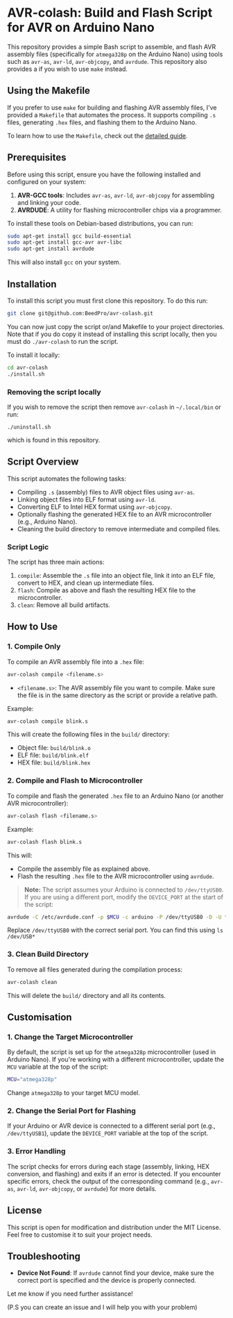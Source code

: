 # AVR-colash: Build and Flash Script for AVR on Arduino Nano

This repository provides a simple Bash script to assemble, and flash AVR assembly files (specifically for `atmega328p` on the Arduino Nano) using tools such as `avr-as`, `avr-ld`, `avr-objcopy`, and `avrdude`. This repository also provides a if you wish to use `make` instead.

## Using the Makefile

If you prefer to use `make` for building and flashing AVR assembly files, I've provided a `Makefile` that automates the process. It supports compiling `.s` files, generating `.hex` files, and flashing them to the Arduino Nano.

To learn how to use the `Makefile`, check out the [detailed guide](./README_Makefile.md).

## Prerequisites

Before using this script, ensure you have the following installed and configured on your system:

1. **AVR-GCC tools**: Includes `avr-as`, `avr-ld`, `avr-objcopy` for assembling and linking your code.
2. **AVRDUDE**: A utility for flashing microcontroller chips via a programmer.

To install these tools on Debian-based distributions, you can run:
```bash
sudo apt-get install gcc build-essential
sudo apt-get install gcc-avr avr-libc
sudo apt-get install avrdude
```
This will also install `gcc` on your system.


## Installation
To install this script you must first clone this repository. To do this run:
```bash
git clone git@github.com:BeedPro/avr-colash.git
```
You can now just copy the script or/and Makefile to your project directories. Note that if you do copy it instead of installing this script locally, then you must do `./avr-colash` to run the script.

To install it locally:
```bash
cd avr-colash
./install.sh
```
### Removing the script locally
If you wish to remove the script then remove `avr-colash` in `~/.local/bin` or run:
```
./uninstall.sh
```
which is found in this repository.


## Script Overview

This script automates the following tasks:
- Compiling `.s` (assembly) files to AVR object files using `avr-as`.
- Linking object files into ELF format using `avr-ld`.
- Converting ELF to Intel HEX format using `avr-objcopy`.
- Optionally flashing the generated HEX file to an AVR microcontroller (e.g., Arduino Nano).
- Cleaning the build directory to remove intermediate and compiled files.

### Script Logic

The script has three main actions:
1. `compile`: Assemble the `.s` file into an object file, link it into an ELF file, convert to HEX, and clean up intermediate files.
2. `flash`: Compile as above and flash the resulting HEX file to the microcontroller.
3. `clean`: Remove all build artifacts.

## How to Use

### 1. **Compile Only**

To compile an AVR assembly file into a `.hex` file:

```bash
avr-colash compile <filename.s>
```

- `<filename.s>`: The AVR assembly file you want to compile. Make sure the file is in the same directory as the script or provide a relative path.

Example:

```bash
avr-colash compile blink.s
```

This will create the following files in the `build/` directory:
- Object file: `build/blink.o`
- ELF file: `build/blink.elf`
- HEX file: `build/blink.hex`

### 2. **Compile and Flash to Microcontroller**

To compile and flash the generated `.hex` file to an Arduino Nano (or another AVR microcontroller):

```bash
avr-colash flash <filename.s>
```

Example:

```bash
avr-colash flash blink.s
```

This will:
- Compile the assembly file as explained above.
- Flash the resulting `.hex` file to the AVR microcontroller using `avrdude`.

> **Note:** The script assumes your Arduino is connected to `/dev/ttyUSB0`. If you are using a different port, modify the `DEVICE_PORT` at the start of the script:
```bash
avrdude -C /etc/avrdude.conf -p $MCU -c arduino -P /dev/ttyUSB0 -D -U flash:w:"$BUILD_DIR/$BASENAME.hex":i
```
Replace `/dev/ttyUSB0` with the correct serial port. You can find this using `ls /dev/USB*`

### 3. **Clean Build Directory**

To remove all files generated during the compilation process:

```bash
avr-colash clean
```

This will delete the `build/` directory and all its contents.

## Customisation

### 1. **Change the Target Microcontroller**

By default, the script is set up for the `atmega328p` microcontroller (used in Arduino Nano). If you're working with a different microcontroller, update the `MCU` variable at the top of the script:
```bash
MCU="atmega328p"
```
Change `atmega328p` to your target MCU model.

### 2. **Change the Serial Port for Flashing**

If your Arduino or AVR device is connected to a different serial port (e.g., `/dev/ttyUSB1`), update the `DEVICE_PORT` variable at the top of the script.

### 3. **Error Handling**

The script checks for errors during each stage (assembly, linking, HEX conversion, and flashing) and exits if an error is detected. If you encounter specific errors, check the output of the corresponding command (e.g., `avr-as`, `avr-ld`, `avr-objcopy`, or `avrdude`) for more details.

## License

This script is open for modification and distribution under the MIT License. Feel free to customise it to suit your project needs.

## Troubleshooting

- **Device Not Found**: If `avrdude` cannot find your device, make sure the correct port is specified and the device is properly connected.

Let me know if you need further assistance!

(P.S you can create an issue and I will help you with your problem)
